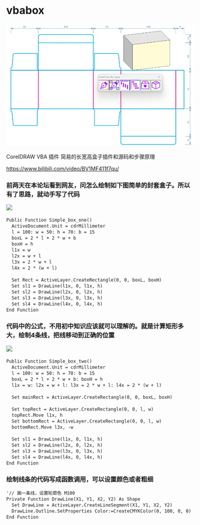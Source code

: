 # vbabox

![](https://github.com/hongwenjun/vbabox/blob/main/img/vbabox.webp)

CorelDRAW VBA 插件 简易的长宽高盒子插件和源码和步骤原理

https://www.bilibili.com/video/BV1MF411f7qu/

### 前两天在本论坛看到网友，问怎么绘制如下图简单的封套盒子。所以有了思路，就动手写了代码

![](https://lyvba.com/wp-content/uploads/2023/08/box1.png)

```bas
Public Function Simple_box_one()
  ActiveDocument.Unit = cdrMillimeter
  l = 100: w = 50: h = 70: b = 15
  boxL = 2 * l + 2 * w + b
  boxH = h
  l1x = w
  l2x = w + l
  l3x = 2 * w + l
  l4x = 2 * (w + l)
  
  Set Rect = ActiveLayer.CreateRectangle(0, 0, boxL, boxH)
  Set sl1 = DrawLine(l1x, 0, l1x, h)
  Set sl2 = DrawLine(l2x, 0, l2x, h)
  Set sl3 = DrawLine(l3x, 0, l3x, h)
  Set sl4 = DrawLine(l4x, 0, l4x, h)
End Function
```

### 代码中的公式，不用初中知识应该就可以理解的。就是计算矩形多大，绘制4条线，把线移动到正确的位置

![](https://lyvba.com/wp-content/uploads/2023/08/box2.png)
```
Public Function Simple_box_two()
  ActiveDocument.Unit = cdrMillimeter
  l = 100: w = 50: h = 70: b = 15
  boxL = 2 * l + 2 * w + b: boxH = h
  l1x = w: l2x = w + l: l3x = 2 * w + l: l4x = 2 * (w + l)
  
  Set mainRect = ActiveLayer.CreateRectangle(0, 0, boxL, boxH)
  
  Set topRect = ActiveLayer.CreateRectangle(0, 0, l, w)
  topRect.Move l1x, h
  Set bottomRect = ActiveLayer.CreateRectangle(0, 0, l, w)
  bottomRect.Move l3x, -w
  
  Set sl1 = DrawLine(l1x, 0, l1x, h)
  Set sl2 = DrawLine(l2x, 0, l2x, h)
  Set sl3 = DrawLine(l3x, 0, l3x, h)
  Set sl4 = DrawLine(l4x, 0, l4x, h)
End Function
```

### 绘制线条的代码写成函数调用，可以设置颜色或者粗细
```
'// 画一条线，设置轮廓色 M100
Private Function DrawLine(X1, Y1, X2, Y2) As Shape
  Set DrawLine = ActiveLayer.CreateLineSegment(X1, Y1, X2, Y2)
  DrawLine.Outline.SetProperties Color:=CreateCMYKColor(0, 100, 0, 0)
End Function
```
